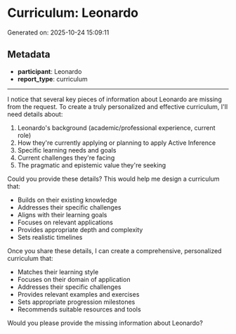 # Curriculum: Leonardo

Generated on: 2025-10-24 15:09:11

## Metadata

- **participant**: Leonardo
- **report_type**: curriculum

---

I notice that several key pieces of information about Leonardo are missing from the request. To create a truly personalized and effective curriculum, I'll need details about:

1. Leonardo's background (academic/professional experience, current role)
2. How they're currently applying or planning to apply Active Inference
3. Specific learning needs and goals
4. Current challenges they're facing
5. The pragmatic and epistemic value they're seeking

Could you provide these details? This would help me design a curriculum that:
- Builds on their existing knowledge
- Addresses their specific challenges
- Aligns with their learning goals
- Focuses on relevant applications
- Provides appropriate depth and complexity
- Sets realistic timelines

Once you share these details, I can create a comprehensive, personalized curriculum that:
- Matches their learning style
- Focuses on their domain of application
- Addresses their specific challenges
- Provides relevant examples and exercises
- Sets appropriate progression milestones
- Recommends suitable resources and tools

Would you please provide the missing information about Leonardo?